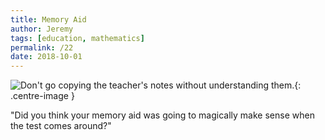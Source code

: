 ```yaml
---
title: Memory Aid
author: Jeremy
tags: [education, mathematics]
permalink: /22
date: 2018-10-01
---
```


![Don't go copying the teacher's notes without understanding them.](https://res.cloudinary.com/dh3hm8pb7/image/upload/c_scale,q_auto:best/v1535842814/Handwaving/Published/MemoryAid.png){: .centre-image }

"Did you think your memory aid was going to magically make sense when the test comes around?"